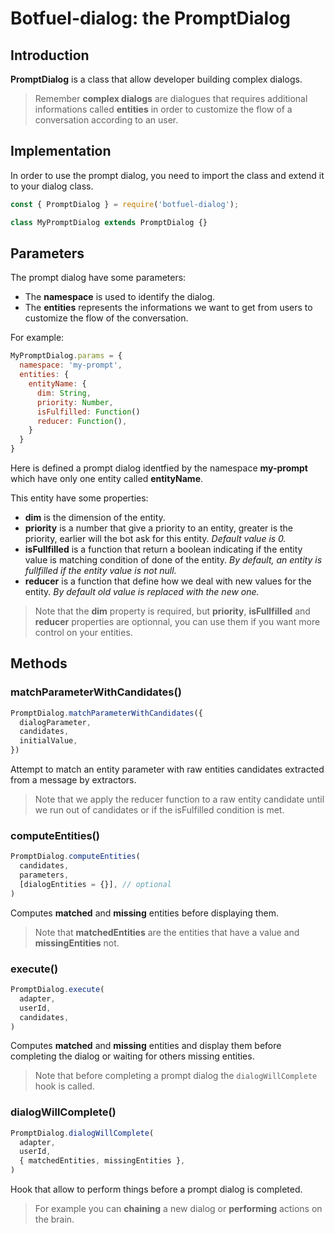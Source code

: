 # Botfuel-dialog: the PromptDialog

## Introduction

**PromptDialog** is a class that allow developer building complex dialogs.

> Remember **complex dialogs** are dialogues that requires additional informations called **entities** in order to customize the flow of a conversation according to an user.

## Implementation

In order to use the prompt dialog, you need to import the class and extend it to your dialog class.

```javascript
const { PromptDialog } = require('botfuel-dialog');

class MyPromptDialog extends PromptDialog {}
```

## Parameters

The prompt dialog have some parameters:

- The **namespace** is used to identify the dialog.
- The **entities** represents the informations we want to get from users to customize the flow of the conversation.

For example:

```javascript
MyPromptDialog.params = {
  namespace: 'my-prompt',
  entities: {
    entityName: {
      dim: String,
      priority: Number,
      isFulfilled: Function()
      reducer: Function(),
    }
  }
}
```

Here is defined a prompt dialog identfied by the namespace **my-prompt** which have only one entity called **entityName**.

This entity have some properties:

- **dim** is the dimension of the entity.
- **priority** is a number that give a priority to an entity, greater is the priority, earlier will the bot ask for this entity. _Default value is 0._
- **isFullfilled** is a function that return a boolean indicating if the entity value is matching condition of done of the entity. _By default, an entity is fullfilled if the entity value is not null._
- **reducer** is a function that define how we deal with new values for the entity. _By default old value is replaced with the new one._

> Note that the **dim** property is required, but **priority**, **isFullfilled** and **reducer** properties are optionnal, you can use them if you want more control on your entities.

## Methods

### matchParameterWithCandidates()
```javascript
PromptDialog.matchParameterWithCandidates({
  dialogParameter,
  candidates,
  initialValue,
})
```

Attempt to match an entity parameter with raw entities candidates extracted from a message by extractors.

> Note that we apply the reducer function to a raw entity candidate until we run out of candidates or if the isFulfilled condition is met.

### computeEntities()
```javascript
PromptDialog.computeEntities(
  candidates,
  parameters,
  [dialogEntities = {}], // optional
)
```

Computes **matched** and **missing** entities before displaying them.

> Note that **matchedEntities** are the entities that have a value and **missingEntities** not.

### execute()
```javascript
PromptDialog.execute(
  adapter,
  userId,
  candidates,
)
```

Computes **matched** and **missing** entities and display them before completing the dialog or waiting for others missing entities.

> Note that before completing a prompt dialog the `dialogWillComplete` hook is called.


### dialogWillComplete()
```javascript
PromptDialog.dialogWillComplete(
  adapter,
  userId,
  { matchedEntities, missingEntities },
)
```

Hook that allow to perform things before a prompt dialog is completed.

> For example you can **chaining** a new dialog or **performing** actions on the brain.